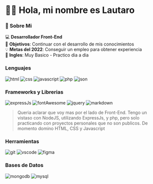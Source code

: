 # :raising_hand_man: Hola, mi nombre es Lautaro

### :bookmark_tabs: Sobre Mi
  :computer: **Desarrollador Front-End**\
  :round_pushpin: **Objetivos**: Continuar con el desarrollo de mis conocimientos\
  :bulb: **Metas del 2022**: Conseguir un empleo para obtener experiencia\
  :closed_book: **Ingles**: Muy Basico - Practico dia a dia
  
### Lenguajes
![html](https://img.shields.io/badge/HTML5-E34F26?style=for-the-badge&logo=html5&logoColor=white)
![css](https://img.shields.io/badge/CSS3-1572B6?style=for-the-badge&logo=css3&logoColor=white)
![javascript](https://img.shields.io/badge/JavaScript-323330?style=for-the-badge&logo=javascript&logoColor=F7DF1E)
![php](	https://img.shields.io/badge/PHP-777BB4?style=for-the-badge&logo=php&logoColor=white)
![json](https://img.shields.io/badge/json-5E5C5C?style=for-the-badge&logo=json&logoColor=white)

### Frameworks y Librerias
![expressJs](https://img.shields.io/badge/Express.js-000000?style=for-the-badge&logo=express&logoColor=white)
![fontAwesome](https://img.shields.io/badge/Font_Awesome-339AF0?style=for-the-badge&logo=fontawesome&logoColor=white)
![jquery](https://img.shields.io/badge/jQuery-0769AD?style=for-the-badge&logo=jquery&logoColor=white)
![markdown](https://img.shields.io/badge/Markdown-000000?style=for-the-badge&logo=markdown&logoColor=white)

> Queria aclarar que voy mas por el lado de Front-End. Tengo un vistaso con NodeJS, utilizando ExpressJs, y php, pero solo practicando con proyectos personales que no son publicos. De momento domino HTML, CSS y Javascript

### Herramientas
![git](https://img.shields.io/badge/GIT-E44C30?style=for-the-badge&logo=git&logoColor=white)
![vscode](https://img.shields.io/badge/VSCode-0078D4?style=for-the-badge&logo=visual%20studio%20code&logoColor=white)
![figma](https://img.shields.io/badge/Figma-F24E1E?style=for-the-badge&logo=figma&logoColor=white)

### Bases de Datos
![mongodb](https://img.shields.io/badge/MongoDB-4EA94B?style=for-the-badge&logo=mongodb&logoColor=white)
![mysql](https://img.shields.io/badge/MySQL-005C84?style=for-the-badge&logo=mysql&logoColor=white)
